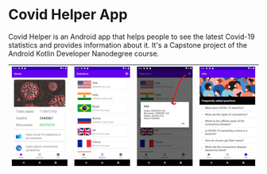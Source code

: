 # Covid Helper App
Covid Helper is an Android app that helps people to see the latest Covid-19 statistics and provides information about it. It's a Capstone project of the Android Kotlin Developer Nanodegree course.

| ![Screenshot 1](screenshots/screen_1.png) | ![Screenshot 2](screenshots/screen_2.png) | ![Screenshot 3](screenshots/screen_3.jpg) | ![Screenshot 4](screenshots/screen_4.png) |
| ----------------------------------------- | ----------------------------------------- | ----------------------------------------- | ----------------------------------------- |
